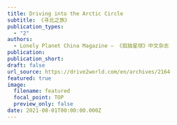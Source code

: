 ```yaml
---
title: Driving into the Arctic Circle
subtitle: 《寻北之旅》
publication_types:
  - "2"
authors:
  - Lonely Planet China Magazine — 《孤独星球》中文杂志
publication: 
publication_short: 
draft: false
url_source: https://drive2world.com/en/archives/2164
featured: true
image:
  filename: featured
  focal_point: TOP
  preview_only: false
date: 2021-08-01T00:00:00.000Z
---
```


